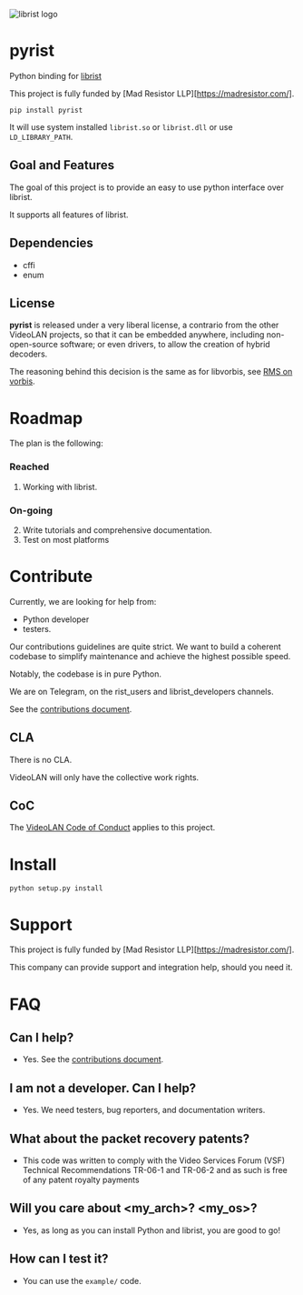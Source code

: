 ![librist logo](librist_logo.png)

# pyrist

Python binding for [librist](https://code.videolan.org/rist/librist)

This project is fully funded by [Mad Resistor LLP][https://madresistor.com/].

```
pip install pyrist
```

It will use system installed `librist.so` or `librist.dll` or use `LD_LIBRARY_PATH`.

## Goal and Features

The goal of this project is to provide an easy to use python interface over librist.

It supports all features of librist.

## Dependencies

* cffi
* enum

## License

**pyrist** is released under a very liberal license, a contrario from the other VideoLAN projects, so that it can be embedded anywhere, including non-open-source software; or even drivers, to allow the creation of hybrid decoders.

The reasoning behind this decision is the same as for libvorbis, see [RMS on vorbis](https://lwn.net/2001/0301/a/rms-ov-license.php3).

# Roadmap

The plan is the following:

### Reached
1. Working with librist.

### On-going
2. Write tutorials and comprehensive documentation.
3. Test on most platforms

# Contribute

Currently, we are looking for help from:
- Python developer
- testers.

Our contributions guidelines are quite strict. We want to build a coherent codebase to simplify maintenance and achieve the highest possible speed.

Notably, the codebase is in pure Python.

We are on Telegram, on the rist_users and librist_developers channels.

See the [contributions document](CONTRIBUTING.md).

## CLA

There is no CLA.

VideoLAN will only have the collective work rights.

## CoC

The [VideoLAN Code of Conduct](https://wiki.videolan.org/CoC) applies to this project.

# Install

```
python setup.py install
```

# Support

This project is fully funded by [Mad Resistor LLP][https://madresistor.com/].

This company can provide support and integration help, should you need it.


# FAQ

## Can I help?

- Yes. See the [contributions document](CONTRIBUTING.md).

## I am not a developer. Can I help?

- Yes. We need testers, bug reporters, and documentation writers.

## What about the packet recovery patents?

- This code was written to comply with the Video Services Forum (VSF) Technical Recommendations TR-06-1 and TR-06-2 and as such is free of any patent royalty payments

## Will you care about <my_arch>? <my_os>?

- Yes, as long as you can install Python and librist, you are good to go!

## How can I test it?

- You can use the `example/` code.
